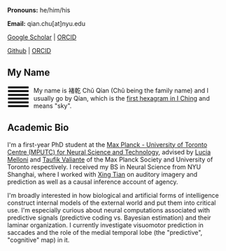 **Pronouns:** he/him/his

**Email:** qian.chu[at]nyu.edu

<a href="https://github.com/qian-chu" target="_blank">Google Scholar</a> |
 <a href="https://orcid.org/0000-0003-2308-6102" target="_blank">ORCID</a>

<a href="https://github.com/qian-chu" target="_blank">Github</a> |
 <a href="https://osf.io/kxda9" target="_blank">ORCID</a>

## My Name

<img src="figures/qian.jpg"
     alt="Qian hexagram"
     align="left"
     width="50" height="50"
     style="float: left; margin-right: 10px;" />

My name is 褚乾 Chǔ Qían (Chǔ being the family name) and I usually go by Qían, which is the
 <a href="https://en.wikipedia.org/wiki/I_Ching#Hexagrams" target="_blank">first hexagram in I Ching</a>
 and means "sky".

## Academic Bio

I'm a first-year PhD student at the
<a href="https://mpc.utoronto.ca/" target="_blank">Max Planck - University of Toronto Centre (MPUTC) for Neural Science and Technology</a>, advised by
 <a href="https://www.aesthetics.mpg.de/en/the-institute/people/lucia-melloni-en.html" target="_blank">Lucia Melloni</a>
 and <a href="https://surgery.utoronto.ca/faculty/taufik-valiante" target="_blank">Taufik Valiante</a>
 of the Max Planck Society and University of Toronto respectively. I received my BS in Neural Science from NYU Shanghai, where I worked with
  <a href="https://bcs.shanghai.nyu.edu/en/peoples/faculty-affiliates/xing-tian" target="_blank">Xing Tian</a>
  on auditory imagery and prediction as well as a causal inference account of agency.

I'm broadly interested in how biological and artificial forms of intelligence construct internal models of the external world and put them into critical use. I'm especially curious about neural computations associated with predictive signals (predictive coding vs. Bayesian estimation) and their laminar organization. I currently investigate visuomotor prediction in saccades and the role of the medial temporal lobe (the "predictive", "cognitive" map) in it.

